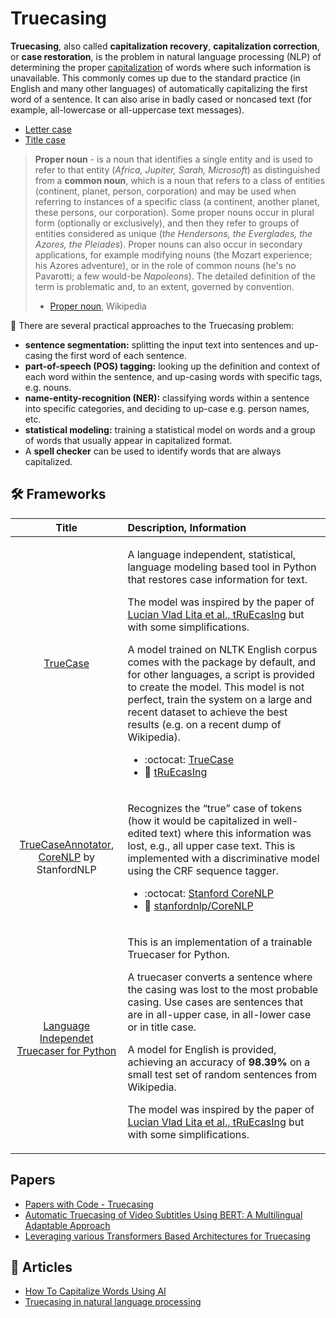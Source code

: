 # Truecasing

**Truecasing**, also called **capitalization recovery**, **capitalization correction**, or **case restoration**, is the problem in natural language processing (NLP) of determining the proper [capitalization](https://en.wikipedia.org/wiki/Capitalization) of words where such information is unavailable. This commonly comes up due to the standard practice (in English and many other languages) of automatically capitalizing the first word of a sentence. It can also arise in badly cased or noncased text (for example, all-lowercase or all-uppercase text messages).

- [Letter case](https://en.wikipedia.org/wiki/Letter_case#Sentence_case)
- [Title case](https://en.wikipedia.org/wiki/Title_case)

> **Proper noun** -  is a noun that identifies a single entity and is used to refer to that entity (_Africa, Jupiter, Sarah, Microsoft_) as distinguished from a **common noun**, which is a noun that refers to a class of entities (continent, planet, person, corporation) and may be used when referring to instances of a specific class (a continent, another planet, these persons, our corporation). Some proper nouns occur in plural form (optionally or exclusively), and then they refer to groups of entities considered as unique (_the Hendersons, the Everglades, the Azores, the Pleiades_). Proper nouns can also occur in secondary applications, for example modifying nouns (the Mozart experience; his Azores adventure), or in the role of common nouns (he's no Pavarotti; a few would-be _Napoleons_). The detailed definition of the term is problematic and, to an extent, governed by convention.
>
> - [Proper noun](https://en.wikipedia.org/wiki/Proper_noun), Wikipedia

💠 There are several practical approaches to the Truecasing problem:

- **sentence segmentation:** splitting the input text into sentences and up-casing the first word of each sentence.
- **part-of-speech (POS) tagging:** looking up the definition and context of each word within the sentence, and up-casing words with specific tags, e.g. nouns.
- **name-entity-recognition (NER):** classifying words within a sentence into specific categories, and deciding to up-case e.g. person names, etc.
- **statistical modeling:** training a statistical model on words and a group of words that usually appear in capitalized format.
- A **spell checker** can be used to identify words that are always capitalized.

## 🛠️ Frameworks

| Title | Description, Information |
| :---:         |          :--- |
|[TrueCase](https://pypi.org/project/truecase/)|<p>A language independent, statistical, language modeling based tool in Python that restores case information for text.</p><p>The model was inspired by the paper of [Lucian Vlad Lita et al., tRuEcasIng](https://www.cs.cmu.edu/~llita/papers/lita.truecasing-acl2003.pdf) but with some simplifications.</p><p>A model trained on NLTK English corpus comes with the package by default, and for other languages, a script is provided to create the model. This model is not perfect, train the system on a large and recent dataset to achieve the best results (e.g. on a recent dump of Wikipedia).</p><ul><li> :octocat: [TrueCase](https://github.com/daltonfury42/truecase)</li><li> 📄 [tRuEcasIng](https://www.cs.cmu.edu/~llita/papers/lita.truecasing-acl2003.pdf)</li></ul>|
|[TrueCaseAnnotator](https://stanfordnlp.github.io/CoreNLP/truecase.html), [CoreNLP](https://stanfordnlp.github.io/CoreNLP/) by StanfordNLP|<p>Recognizes the “true” case of tokens (how it would be capitalized in well-edited text) where this information was lost, e.g., all upper case text. This is implemented with a discriminative model using the CRF sequence tagger.</p><ul><li> :octocat: [Stanford CoreNLP](https://github.com/stanfordnlp/CoreNLP)</li><li> 🤗 [stanfordnlp/CoreNLP ](https://huggingface.co/stanfordnlp/CoreNLP/tree/main)</li></ul>|
|[Language Independet Truecaser for Python](https://github.com/nreimers/truecaser)|<p>This is an implementation of a trainable Truecaser for Python.</p><p>A truecaser converts a sentence where the casing was lost to the most probable casing. Use cases are sentences that are in all-upper case, in all-lower case or in title case.</p><p>A model for English is provided, achieving an accuracy of **98.39%** on a small test set of random sentences from Wikipedia.</p><p>The model was inspired by the paper of [Lucian Vlad Lita et al., tRuEcasIng](https://www.cs.cmu.edu/~llita/papers/lita.truecasing-acl2003.pdf) but with some simplifications.</p>|

## Papers

- [Papers with Code - Truecasing](https://paperswithcode.com/search?q_meta=&q_type=&q=Truecasing)
- [Automatic Truecasing of Video Subtitles Using BERT: A Multilingual Adaptable Approach](https://www.ncbi.nlm.nih.gov/pmc/articles/PMC7274347/)
- [Leveraging various Transformers Based Architectures for Truecasing](https://www.sciencedirect.com/science/article/pii/S187705092102086X)

## 📰 Articles

- [How To Capitalize Words Using AI](https://towardsdatascience.com/how-to-capitalize-words-using-ai-13750444d459)
- [Truecasing in natural language processing](https://towardsdatascience.com/truecasing-in-natural-language-processing-12c4df086c21)

